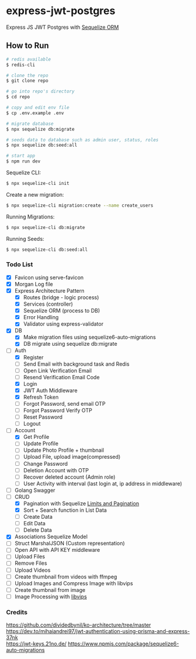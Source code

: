 # express-jwt-postgres

Express JS JWT Postgres with [Sequelize ORM](https://sequelize.org/docs/v6/getting-started/)

## How to Run

```bash
# redis available
$ redis-cli

# clone the repo
$ git clone repo

# go into repo's directory
$ cd repo

# copy and edit env file
$ cp .env.example .env

# migrate database
$ npx sequelize db:migrate

# seeds data to database such as admin user, status, roles
$ npx sequelize db:seed:all

# start app
$ npm run dev
```

Sequelize CLI:

```bash
$ npx sequelize-cli init
```

Create a new migration:

```bash
$ npx sequelize-cli migration:create --name create_users
```

Running Migrations:

```bash
$ npx sequelize-cli db:migrate
```

Running Seeds:

```bash
$ npx sequelize-cli db:seed:all
```

### Todo List

- [x] Favicon using serve-favicon
- [x] Morgan Log file
- [x] Express Architecture Pattern
  - [x] Routes (bridge - logic process)
  - [x] Services (controller)
  - [x] Sequelize ORM (process to DB)
  - [x] Error Handling
  - [x] Validator using express-validator
- [x] DB
  - [x] Make migration files using sequelize6-auto-migrations
  - [x] DB migrate using sequelize db:migrate
- [ ] Auth
  - [x] Register
  - [ ] Send Email with background task and Redis
  - [ ] Open Link Verification Email
  - [ ] Resend Verification Email Code
  - [x] Login
  - [x] JWT Auth Middleware
  - [x] Refresh Token
  - [ ] Forgot Password, send email OTP
  - [ ] Forgot Password Verify OTP
  - [ ] Reset Password
  - [ ] Logout
- [ ] Account
  - [x] Get Profile
  - [ ] Update Profile
  - [ ] Update Photo Profile + thumbnail
  - [ ] Upload File, upload image(compressed)
  - [ ] Change Password
  - [ ] Deletion Account with OTP
  - [ ] Recover deleted account (Admin role)
  - [ ] User Activity with interval (last login at, ip address in middleware)
- [ ] Golang Swagger
- [ ] CRUD
  - [x] Pagination with Sequelize [Limits and Pagination](https://sequelize.org/docs/v6/core-concepts/model-querying-basics/#limits-and-pagination)
  - [x] Sort + Search function in List Data
  - [ ] Create Data
  - [ ] Edit Data
  - [ ] Delete Data
- [x] Associations Sequelize Model
- [ ] Struct MarshalJSON (Custom representation)
- [ ] Open API with API KEY middleware
- [ ] Upload Files
- [ ] Remove Files
- [ ] Upload Videos
- [ ] Create thumbnail from videos with ffmpeg
- [ ] Upload Images and Compress Image with libvips
- [ ] Create thumbnail from image
- [ ] Image Processing with [libvips](https://www.libvips.org/)

### Credits
https://github.com/dividedbynil/ko-architecture/tree/master  
https://dev.to/mihaiandrei97/jwt-authentication-using-prisma-and-express-37nk  
https://jwt-keys.21no.de/
https://www.npmjs.com/package/sequelize6-auto-migrations

